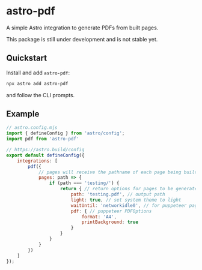 # astro-pdf

A simple Astro integration to generate PDFs from built pages.

This package is still under development and is not stable yet.

## Quickstart
Install and add `astro-pdf`:
```sh
npx astro add astro-pdf
```
and follow the CLI prompts.

## Example
```js
// astro.config.mjs
import { defineConfig } from 'astro/config';
import pdf from 'astro-pdf'

// https://astro.build/config
export default defineConfig({
    integrations: [
        pdf({
            // pages will receive the pathname of each page being built
            pages: path => {
                if (path === 'testing/') {
                    return { // return options for pages to be generated
                        path: 'testing.pdf', // output path
                        light: true, // set system theme to light
                        waitUntil: 'networkidle0', // for puppeteer page loading
                        pdf: { // puppeteer PDFOptions
                            format: 'A4',
                            printBackground: true
                        }
                    }
                }
            }
        })
    ]
});
```